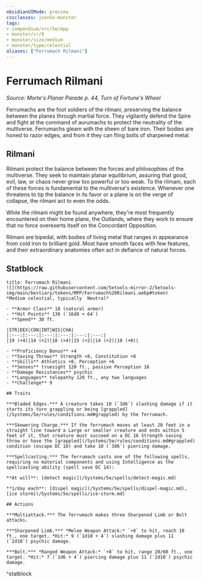 ```yaml
---
obsidianUIMode: preview
cssclasses: json5e-monster
tags:
- compendium/src/5e/mpp
- monster/cr/9
- monster/size/medium
- monster/type/celestial
aliases: ["Ferrumach Rilmani"]
---
```

# Ferrumach Rilmani
*Source: Morte's Planar Parade p. 44, Turn of Fortune's Wheel*  

Ferrumachs are the foot soldiers of the rilmani, preserving the balance between the planes through martial force. They vigilantly defend the Spire and fight at the command of aurumachs to protect the neutrality of the multiverse. Ferrumachs gleam with the sheen of bare iron. Their bodies are honed to razor edges, and from it they can fling bolts of sharpened metal.

## Rilmani

Rilmani protect the balance between the forces and philosophies of the multiverse. They seek to maintain planar equilibrium, assuring that good, evil, law, or chaos never grow too powerful or too weak. To the rilmani, each of these forces is fundamental to the multiverse's existence. Whenever one threatens to tip the balance in its favor or a plane is on the verge of collapse, the rilmani act to even the odds.

While the rilmani might be found anywhere, they're most frequently encountered on their home plane, the Outlands, where they work to ensure that no force overexerts itself on the Concordant Opposition.

Rilmani are bipedal, with bodies of living metal that ranges in appearance from cold iron to brilliant gold. Most have smooth faces with few features, and their extraordinary anatomies often act in defiance of natural forces.

## Statblock

```ad-statblock
title: Ferrumach Rilmani
![](https://raw.githubusercontent.com/5etools-mirror-2/5etools-img/main/bestiary/tokens/MPP/Ferrumach%20Rilmani.webp#token)
*Medium celestial, typically  Neutral*

- **Armor Class** 18 (natural armor)
- **Hit Points** 136 (`16d8 + 64`)
- **Speed** 30 ft.

|STR|DEX|CON|INT|WIS|CHA|
|:---:|:---:|:---:|:---:|:---:|:---:|
|19 (+4)|14 (+2)|18 (+4)|15 (+2)|14 (+2)|10 (+0)|

- **Proficiency Bonus** +4
- **Saving Throws** Strength +8, Constitution +8
- **Skills** Athletics +8, Perception +6
- **Senses** truesight 120 ft., passive Perception 16
- **Damage Resistances** psychic
- **Languages** telepathy 120 ft., any two languages
- **Challenge** 9

## Traits

***Bladed Edges.*** A creature takes 10 (`3d6`) slashing damage if it starts its turn grappling or being [grappled](/Systems/5e/rules/conditions.md#grappled) by the ferrumach.

***Skewering Charge.*** If the ferrumach moves at least 20 feet in a straight line toward a Large or smaller creature and ends within 5 feet of it, that creature must succeed on a DC 16 Strength saving throw or have the [grappled](/Systems/5e/rules/conditions.md#grappled) condition (escape DC 18) and take 10 (`3d6`) piercing damage.

***Spellcasting.*** The ferrumach casts one of the following spells, requiring no material components and using Intelligence as the spellcasting ability (spell save DC 14):

**At will**: [detect magic](/Systems/5e/spells/detect-magic.md)

**1/day each**: [dispel magic](/Systems/5e/spells/dispel-magic.md), [ice storm](/Systems/5e/spells/ice-storm.md)

## Actions

***Multiattack.*** The ferrumach makes three Sharpened Limb or Bolt attacks.

***Sharpened Limb.*** *Melee Weapon Attack:* `+8` to hit, reach 10 ft., one target. *Hit:* 9 (`1d10 + 4`) slashing damage plus 11 (`2d10`) psychic damage.

***Bolt.*** *Ranged Weapon Attack:* `+8` to hit, range 20/60 ft., one target. *Hit:* 7 (`1d6 + 4`) piercing damage plus 11 (`2d10`) psychic damage.
```
^statblock